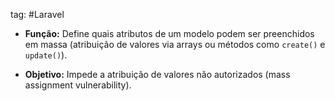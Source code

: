 tag: #Laravel 

- **Função:** Define quais atributos de um modelo podem ser preenchidos em massa (atribuição de valores via arrays ou métodos como `create()` e `update()`).

- **Objetivo:** Impede a atribuição de valores não autorizados (mass assignment vulnerability).